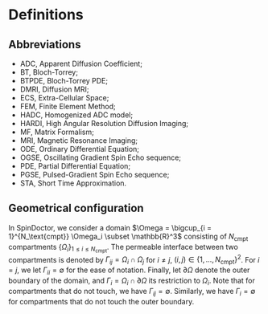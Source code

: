 # Definitions

## Abbreviations

- ADC, Apparent Diffusion Coefficient;
- BT, Bloch-Torrey;
- BTPDE, Bloch-Torrey PDE;
- DMRI, Diffusion MRI;
- ECS, Extra-Cellular Space;
- FEM, Finite Element Method;
- HADC, Homogenized ADC model;
- HARDI, High Angular Resolution Diffusion Imaging;
- MF, Matrix Formalism;
- MRI, Magnetic Resonance Imaging;
- ODE, Ordinary Differential Equation;
- OGSE, Oscillating Gradient Spin Echo sequence;
- PDE, Partial Differential Equation;
- PGSE, Pulsed-Gradient Spin Echo sequence;
- STA, Short Time Approximation.


## Geometrical configuration

In SpinDoctor, we consider a domain $\Omega = \bigcup_{i = 1}^{N_\text{cmpt}}
\Omega_i \subset \mathbb{R}^3$ consisting of $N_\text{cmpt}$ compartments $\{\Omega_i\}_{1
\leq i \leq N_\text{cmpt}}$. The permeable interface between two compartments is denoted by
$\Gamma_{i j} = \Omega_i \cap \Omega_j$ for $i \neq j$, $(i, j) \in \{1, \dots,
N_\text{cmpt}\}^2$. For $i = j$, we let $\Gamma_{ii} = \emptyset$ for the ease of notation.
Finally, let $\partial \Omega$ denote the outer boundary of the domain, and $\Gamma_i =
\Omega_i \cap \partial \Omega$ its restriction to $\Omega_i$. Note that for compartments
that do not touch, we have $\Gamma_{i j} = \emptyset$. Similarly, we have $\Gamma_i =
\emptyset$ for compartments that do not touch the outer boundary.
